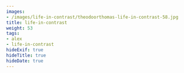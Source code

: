 ```yaml
---
images:
- /images/life-in-contrast/theodoorthomas-life-in-contrast-58.jpg
title: life-in-contrast
weight: 53
tags:
- alex
- life-in-contrast
hideExif: true
hideTitle: true
hideDate: true
---
```

